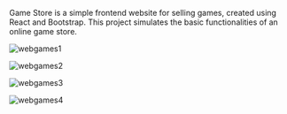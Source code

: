 Game Store is a simple frontend website for selling games, created using React and Bootstrap.
This project simulates the basic functionalities of an online game store.

![webgames1](https://github.com/user-attachments/assets/8f48a2df-89ef-46c0-911f-0b7e8c9c8b8b)

![webgames2](https://github.com/user-attachments/assets/616737e8-69b5-4a09-b064-62af8b0ec910)

![webgames3](https://github.com/user-attachments/assets/cd536081-8d19-48fe-bb21-7fbbd93d6329)

![webgames4](https://github.com/user-attachments/assets/c60d3af5-5f3a-4d92-8024-f8f8640f5337)
